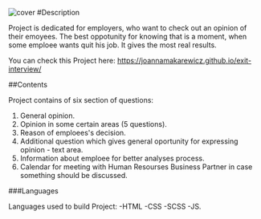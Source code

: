![cover](https://joannamakarewicz.github.io/exit-interview-webpack/exit-interview.png)
#Description

Project is dedicated for employers, who want to check out an opinion of their emoyees. The best oppotunity for knowing that is a moment, when some emploee wants quit his job. It gives the most real results. 

You can check this Project here: https://joannamakarewicz.github.io/exit-interview/

##Contents

Project contains of six section of questions:
  1. General opinion.
  2. Opinion in some certain areas (5 questions).
  3. Reason of emploees's decision.
  4. Additional question which gives general oportunity for expressing opinion - text area.
  5. Information about emploee for better analyses process.
  6. Calendar for meeting with Human Resourses Business Partner in case something should be discussed.

###Languages

Languages used to build Project:
-HTML
-CSS
-SCSS
-JS.

